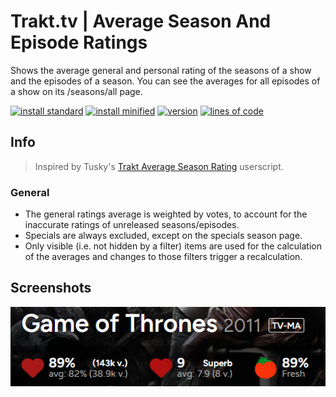 # Trakt.tv | Average Season And Episode Ratings
Shows the average general and personal rating of the seasons of a show and the episodes of a season. You can see the averages for all episodes of a show on its /seasons/all page.

[![install standard](https://img.shields.io/badge/install-standard-006400)](https://raw.githubusercontent.com/Fenn3c401/Trakt.tv-Userscript-Collection/main/userscripts/dist/yl9xlca7.user.js) [![install minified](https://img.shields.io/badge/install-minified-64962a)](https://raw.githubusercontent.com/Fenn3c401/Trakt.tv-Userscript-Collection/main/userscripts/dist/yl9xlca7.min.user.js) [![version](https://img.shields.io/badge/version-1.0.2-blue)](../../../../commits/main/userscripts/dist/yl9xlca7.user.js) [![lines of code](https://img.shields.io/badge/loc-94-orange)](../../userscripts/dist/yl9xlca7.user.js)

## Info
> Inspired by Tusky's [Trakt Average Season Rating](https://greasyfork.org/scripts/30728) userscript.

### General
- The general ratings average is weighted by votes, to account for the inaccurate ratings of unreleased seasons/episodes.
- Specials are always excluded, except on the specials season page.
- Only visible (i.e. not hidden by a filter) items are used for the calculation of the averages and changes to those filters trigger a recalculation.

## Screenshots
![screenshot](screenshots/yl9xlca7-1.png)